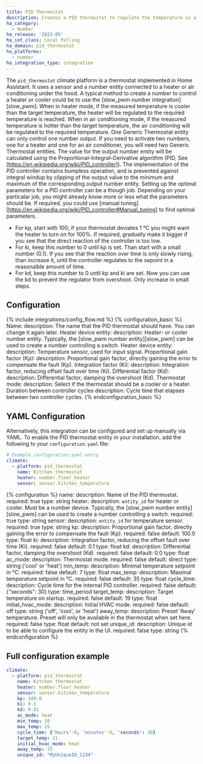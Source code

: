 ```yaml
---
title: PID Thermostat
description: Creates a PID thermostat to regulate the temperature in a room with PID algorithm.
ha_category:
  - Number
ha_release: '2023.05'
ha_iot_class: Local Polling
ha_domain: pid_thermostat
ha_platforms:
  - number
ha_integration_type: integration
---
```


The `pid_thermostat` climate platform is a thermostat implemented in Home Assistant. It uses a sensor and a number entity connected to a heater or air conditioning under the hood. A typical method to create a number to control a heater or cooler could be to use the [slow_pwm number integration][slow_pwm]. When in heater mode, if the measured temperature is cooler than the target temperature, the heater will be regulated to the required temperature is reached. When in air conditioning mode, if the measured temperature is hotter than the target temperature, the air conditioning will be regulated to the required temperature. One Generic Thermostat entity can only control one number output. If you need to activate two numbers, one for a heater and one for an air conditioner, you will need two Generic Thermostat entities. 
The value for the output number entity will be calculated using the Proportional–Integral–Derivative algorithm (PID, See [https://en.wikipedia.org/wiki/PID_controller]). The implementation of the PID controller contains bumpless operation, and is prevented against integral windup by clipping of the output value to the minimum and maximum of the corresponding output number entity. 
Setting up the optimal parameters for a PID controller can be a though job. Depending on your particalar job, you might already know more or less what the parameters should be. If required, you could use [manual tuning][https://en.wikipedia.org/wiki/PID_controller#Manual_tuning] to find optimal parameters. 
- For kp, start with 100; if your thermostat deviates 1 °C you might want the heater to turn on for 100%. If required, gradually make it bigger if you see that the direct reaction of the controller is too low.
- For ki, keep this number to 0 until kp is set. Than start with a small number (0.1). If you see that the reaction over time is only slowly rising, than increase it, until the controller regulates to the sepoint in a reasonalble amount of time. 
- For kd, keep this number to 0 until kp and ki are set. Now you can use the kd to prevent the regulator from overshoot. Only increase in small steps.

## Configuration
{% include integrations/config_flow.md %}
{% configuration_basic %}
Name:
  description: The name that the PID thermostat should have. You can change it again later.
Heater device entity:
  description: Heater- or cooler number entity. Typically, the [slow_pwm number entity][slow_pwm] can be used to create a number controlling a switch.
Heater device entity:
  description: Temperature sensor, used for input signal.
Proportional gain factor (Kp):
  description: Proportional gain factor, directly gaining the error to compensate the fault (Kp).
Integration factor (Ki):
  description: Integration factor, reducing offset fault over time (Ki).
Differential factor (Kd):
  description: Differential factor, damping the overshoot (Kd).
Thermostat mode: 
  description: Select if the thermostat should be a cooler or a heater.
Duration between controller cycles
  description: Cycle time that elapses between two controller cycles.
{% endconfiguration_basic %}

## YAML Configuration

Alternatively, this integration can be configured and set up manually via YAML.
To enable the PID thermostat entity in your installation, add the
following to your `configuration.yaml` file:

```yaml
# Example configuration.yaml entry
climate:
  - platform: pid_thermostat
    name: Kitchen thermostat
    heater: number.floor_heater
    sensor: sensor.kitchen_temperature
``` 

{% configuration %}
name:
  description: Name of the PID thermostat.
  required: true
  type: string
heater:
  description: `entity_id` for heater or cooler. Must be a number device. Typically, the [slow_pwm number entity][slow_pwm] can be used to create a number controlling a switch.
  required: true
  type: string
sensor:
  description: `entity_id` for temperature sensor.
  required: true
  type: string
kp:
  description: Proportional gain factor, directly gaining the error to compensate the fault (Kp).
  required: false
  default: 100.0
  type: float
ki:
  description: Integration factor, reducing the offset fault over time (Ki).
  required: false
  default: 0.1
  type: float
kd:
  description: Differential factor, damping the overshoot (Kd).
  required: false
  default: 0.0
  type: float
ac_mode:
  description: Thermostat mode. 
  required: false
  default: direct
  type: string ('cool' or 'heat')
min_temp:
  description: Minimal temperature setpoint in °C.
  required: false
  default: 7
  type: float
max_temp:
  description: Maximal temperature setpoint in °C.
  required: false
  default: 35
  type: float
cycle_time:
  description: Cycle time for the internal PID controller.
  required: false
  default: {"seconds": 30}
  type: time_period
target_temp:
  description: Target temperature on startup.
  required: false
  default: 19
  type: float
initial_hvac_mode:
  description: Initial HVAC mode. 
  required: false
  default: off
  type: string ('off', 'cool', or 'heat')
away_temp:
  description: Preset 'Away' temperature. Preset will only be available in the thermostat when set here.
  required: false
  type: float
  default: not set
unique_id:
  description: Unique id to be able to configure the entity in the UI.
  required: false
  type: string
{% endconfiguration %}

## Full configuration example

```yaml
climate:
  - platform: pid_thermostat
    name: Kitchen thermostat
    heater: number.floor_heater
    sensor: sensor.kitchen_temperature
    kp: 100.0
    ki: 0.5
    kd: 0.01
    ac_mode: heat
    min_temp: 10
    max_temp: 25
    cycle_time: {'hours':0, 'minutes':0, 'seconds': 30}
    target_temp: 21
    initial_hvac_mode: heat
    away_temp: 15
    unique_id: "MyUniqueID_1234"
```
